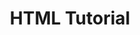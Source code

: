 ---
reference: w3schools_html-forms
title: HTML Tutorial
title_en: HTML Tutorial
description:
learning_order: 2
ressource: html-w3schools
---